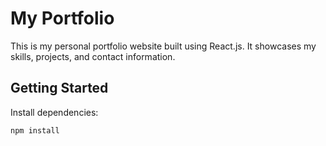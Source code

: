 # My Portfolio

This is my personal portfolio website built using React.js. It showcases my skills, projects, and contact information.

## Getting Started

Install dependencies:

```bash
npm install

